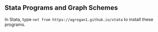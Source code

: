 ## Stata Programs and Graph Schemes

In Stata, type `net from https://agrogan1.github.io/stata` to install these programs.